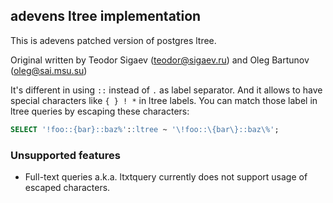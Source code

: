 ## adevens ltree implementation

This is adevens patched version of postgres ltree.

Original written by Teodor Sigaev (teodor@sigaev.ru) and Oleg Bartunov (oleg@sai.msu.su)

It's different in using `::` instead of `.` as label separator.
And it allows to have special characters like `{ } ! *` in ltree labels.
You can match those label in ltree queries by escaping these characters:

```SQL
SELECT '!foo::{bar}::baz%'::ltree ~ '\!foo::\{bar\}::baz\%';
```

### Unsupported features

* Full-text queries a.k.a. ltxtquery currently does not support usage of escaped characters.
